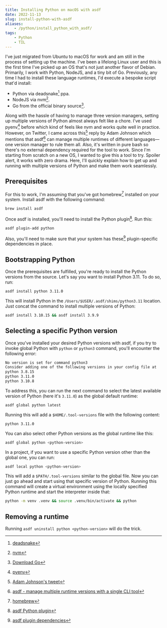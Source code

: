 ```yaml
---
title: Installing Python on macOS with asdf
date: 2022-11-13
slug: install-python-with-asdf
aliases:
    - /python/install_python_with_asdf/
tags:
    - Python
    - TIL
---
```


I've just migrated from Ubuntu to macOS for work and am still in the process of setting up
the machine. I've been a lifelong Linux user and this is the first time I've picked up an OS
that's not just another flavor of Debian. Primarily, I work with Python, NodeJS, and a tiny
bit of Go. Previously, any time I had to install these language runtimes, I'd execute a
bespoke script that'd install:

- Python via deadsnake[^1] ppa.
- NodeJS via nvm[^2].
- Go from the official binary source[^3].

Along with the hassle of having to manage three version managers, setting up multiple
versions of Python almost always felt like a chore. I've used pyenv[^4] before which kind of
feels like nvm and works quite well in practice. However, on Twitter, I came across this[^5]
reply by Adam Johnson which mentions that asdf[^6] can manage multiple runtimes of different
languages—one version manager to rule them all. Also, it's written in pure bash so there's
no external dependency required for the tool to work. Since I'm starting from scratch on a
new OS, I wanted to give this a tool to try. Spoiler alert, it works with zero drama. Here,
I'll quickly explain how to get up and running with multiple versions of Python and make
them work seamlessly.

## Prerequisites

For this to work, I'm assuming that you've got homebrew[^7] installed on your system.
Install asdf with the following command:

```sh
brew install asdf
```

Once asdf is installed, you'll need to install the Python plugin[^8]. Run this:

```sh
asdf plugin-add python
```

Also, you'll need to make sure that your system has these[^9] plugin-specific dependencies
in place.

## Bootstrapping Python

Once the prerequisites are fulfilled, you're ready to install the Python versions from the
source. Let's say you want to install Python 3.11. To do so, run:

```sh
asdf install python 3.11.0
```

This will install Python in the `/Users/$USER/.asdf/shims/python3.11` location. Just concat
the command to install multiple versions of Python:

```sh
asdf install 3.10.15 && asdf install 3.9.9
```

## Selecting a specific Python version

Once you've installed your desired Python versions with asdf, if you try to invoke global
Python with `python` or `python3` command, you'll encounter the following error:

```txt
No version is set for command python3
Consider adding one of the following versions in your config file at
python 3.8.15
python 3.11.0
python 3.10.8
```

To address this, you can run the next command to select the latest available version of
Python (here it's `3.11.0`) as the global default runtime:

```sh
asdf global python latest
```

Running this will add a `$HOME/.tool-versions` file with the following content:

```sh
python 3.11.0
```

You can also select other Python versions as the global runtime like this:

```sh
asdf global python <python-version>
```

In a project, if you want to use a specific Python version other than the global one, you
can run:

```sh
asdf local python <python-version>
```

This will add a `$PATH/.tool-versions` similar to the global file. Now you can just go ahead
and start using that specific version of Python. Running this command will create a virtual
environment using the locally specified Python runtime and start the interpreter inside
that:

```sh
python -m venv .venv && source .venv/bin/activate && python
```

## Removing a runtime

Running `asdf uninstall python <python-version>` will do the trick.

[^1]: [deadsnake](https://launchpad.net/~deadsnakes/+archive/ubuntu/ppa)

[^2]: [nvm](https://github.com/nvm-sh/nvm)

[^3]: [Download Go](https://go.dev/dl/)

[^4]: [pyenv](https://github.com/pyenv/pyenv)

[^5]:
    [Adam Johnson's tweet](https://twitter.com/AdamChainz/status/1591131543262867456?s=20&t=cl7NMLREat945aSICfk-9g)

[^6]: [asdf - manage multiple runtime versions with a single CLI tool](https://asdf-vm.com/)

[^7]: [homebrew](https://brew.sh/)

[^8]: [asdf Python plugin](https://github.com/asdf-community/asdf-python)

[^9]:
    [asdf plugin dependencies](https://asdf-vm.com/guide/getting-started.html#plugin-dependencies)
